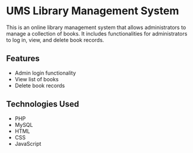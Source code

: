 # UMS Library Management System

This is an online library management system that allows administrators to manage a collection of books. It includes functionalities for administrators to log in, view, and delete book records.

## Features

- Admin login functionality
- View list of books
- Delete book records

## Technologies Used

- PHP
- MySQL
- HTML
- CSS
- JavaScript